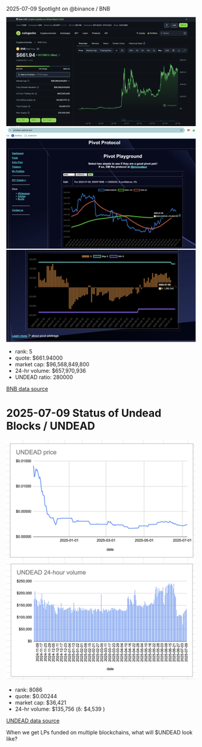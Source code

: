 2025-07-09 Spotlight on @binance / BNB 

![Coingecko chart for BNB](imgs/01a-bnb.png) 
![BNB / UNDEAD ratio](imgs/01b-ratio.png) 
![BNB / UNDEAD ratio δ](imgs/01c-delta.png) 


* rank: 5 
* quote: $661.94000 
* market cap: $96,568,849,800 
* 24-hr volume: $657,970,936 
* UNDEAD ratio: 280000 

[BNB data source](https://www.coingecko.com/en/coins/bnb) 

# 2025-07-09 Status of Undead Blocks / UNDEAD 

![$UNDEAD rank](imgs/02a-rank.png) 
![$UNDEAD quote](imgs/02b-quote.png) 
![$UNDEAD market captalization](imgs/02c-cap.png) 
![$UNDEAD 24-hour volume](imgs/02d-vol.png) 

* rank: 8086 
* quote: $0.00244 
* market cap: $36,421 
* 24-hr volume: $135,756 (δ: $4,539 ) 


[UNDEAD data source](https://www.coingecko.com/en/coins/undead-blocks) 

When we get LPs funded on multiple blockchains, what will $UNDEAD look like? 

